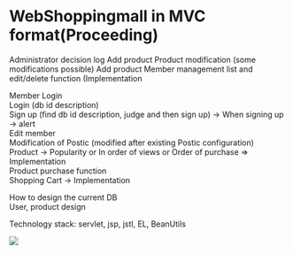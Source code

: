 <h1>WebShoppingmall in MVC format(Proceeding)</h1>
<p>
  Administrator decision log
Add product
Product modification (some modifications possible)
Add product
Member management list and edit/delete function (Implementation

Member Login <br>
Login (db id description)<br>
Sign up (find db id description, judge and then sign up) -> When signing up -> alert <br>
Edit member <br>
Modification of Postic (modified after existing Postic configuration) <br>
Product -> Popularity or In order of views or Order of purchase => Implementation <br>
Product purchase function <br>
Shopping Cart -> Implementation <br>


How to design the current DB<br>
User, product design<br>
</p>
<p>Technology stack: servlet, jsp, jstl, EL, BeanUtils</p>
<img src="https://github.com/ksw1912/JSP-BootStrap-ShoppingMall/assets/150943603/46ccc5b6-794e-499a-98aa-932ade3eb04e">
